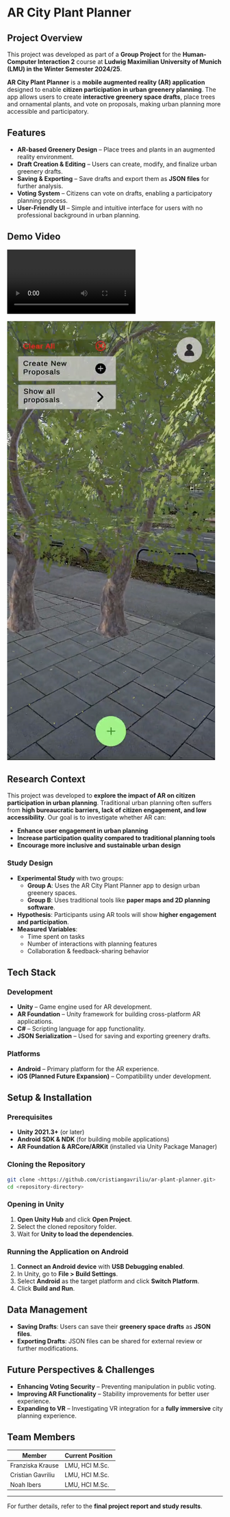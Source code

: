 # AR City Plant Planner

## Project Overview
This project was developed as part of a **Group Project** for the **Human-Computer Interaction 2** course at **Ludwig Maximilian University of Munich (LMU) in the Winter Semester 2024/25**.

**AR City Plant Planner** is a **mobile augmented reality (AR) application** designed to enable **citizen participation in urban greenery planning**. The app allows users to create **interactive greenery space drafts**, place trees and ornamental plants, and vote on proposals, making urban planning more accessible and participatory.

## Features

- **AR-based Greenery Design** – Place trees and plants in an augmented reality environment.
- **Draft Creation & Editing** – Users can create, modify, and finalize urban greenery drafts.
- **Saving & Exporting** – Save drafts and export them as **JSON files** for further analysis.
- **Voting System** – Citizens can vote on drafts, enabling a participatory planning process.
- **User-Friendly UI** – Simple and intuitive interface for users with no professional background in urban planning.

## Demo Video

<video controls src="README_IMG/V1.mp4" title="Title"></video>

[![Watch the Demo](README_IMG/S1.png)](README_IMG/V1.mp4)

## Research Context

This project was developed to **explore the impact of AR on citizen participation in urban planning**. Traditional urban planning often suffers from **high bureaucratic barriers, lack of citizen engagement, and low accessibility**. Our goal is to investigate whether AR can:

- **Enhance user engagement in urban planning**
- **Increase participation quality compared to traditional planning tools**
- **Encourage more inclusive and sustainable urban design**

### Study Design

- **Experimental Study** with two groups:
  - **Group A**: Uses the AR City Plant Planner app to design urban greenery spaces.
  - **Group B**: Uses traditional tools like **paper maps and 2D planning software**.
- **Hypothesis**: Participants using AR tools will show **higher engagement and participation**.
- **Measured Variables**:
  - Time spent on tasks
  - Number of interactions with planning features
  - Collaboration & feedback-sharing behavior

## Tech Stack

### Development
- **Unity** – Game engine used for AR development.
- **AR Foundation** – Unity framework for building cross-platform AR applications.
- **C#** – Scripting language for app functionality.
- **JSON Serialization** – Used for saving and exporting greenery drafts.

### Platforms
- **Android** – Primary platform for the AR experience.
- **iOS (Planned Future Expansion)** – Compatibility under development.

## Setup & Installation

### Prerequisites

- **Unity 2021.3+** (or later)
- **Android SDK & NDK** (for building mobile applications)
- **AR Foundation & ARCore/ARKit** (installed via Unity Package Manager)

### Cloning the Repository
```bash
git clone <https://github.com/cristiangavriliu/ar-plant-planner.git>
cd <repository-directory>
```

### Opening in Unity
1. **Open Unity Hub** and click **Open Project**.
2. Select the cloned repository folder.
3. Wait for **Unity to load the dependencies**.

### Running the Application on Android
1. **Connect an Android device** with **USB Debugging enabled**.
2. In Unity, go to **File > Build Settings**.
3. Select **Android** as the target platform and click **Switch Platform**.
4. Click **Build and Run**.

## Data Management
- **Saving Drafts**: Users can save their **greenery space drafts** as **JSON files**.
- **Exporting Drafts**: JSON files can be shared for external review or further modifications.

## Future Perspectives & Challenges

- **Enhancing Voting Security** – Preventing manipulation in public voting.
- **Improving AR Functionality** – Stability improvements for better user experience.
- **Expanding to VR** – Investigating VR integration for a **fully immersive** city planning experience.

## Team Members

| Member     | Current Position |
| ------ | ------ |
| Franziska Krause | LMU, HCI M.Sc. |
| Cristian Gavriliu | LMU, HCI M.Sc. |
| Noah Ibers | LMU, HCI M.Sc. |

---

For further details, refer to the **final project report and study results**.

